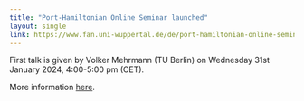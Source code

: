 ```yaml
---
title: "Port-Hamiltonian Online Seminar launched"
layout: single
link: https://www.fan.uni-wuppertal.de/de/port-hamiltonian-online-seminar-phone/
---
```


First talk is given by Volker Mehrmann (TU Berlin)
on Wednesday 31st January 2024, 4:00-5:00 pm (CET). 

More information [here](https://www.fan.uni-wuppertal.de/de/port-hamiltonian-online-seminar-phone/).
